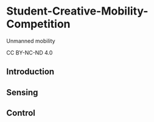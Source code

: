 # Student-Creative-Mobility-Competition
Unmanned mobility

CC BY-NC-ND 4.0

## Introduction
## Sensing

## Control
